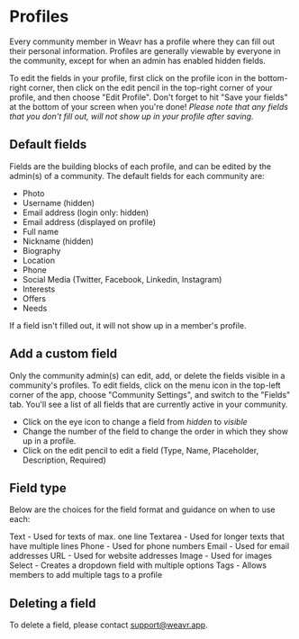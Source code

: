 # Profiles

Every community member in Weavr has a profile where they can fill out their personal information. 
Profiles are generally viewable by everyone in the community, except for when an admin has enabled hidden fields.

To edit the fields in your profile, first click on the profile icon in the bottom-right corner, then click on the edit pencil in the top-right corner of your profile, and then choose "Edit Profile". Don't forget to hit "Save your fields" at the bottom of your screen when you're done!
*Please note that any fields that you don't fill out, will not show up in your profile after saving.* 

## Default fields
Fields are the building blocks of each profile, and can be edited by the admin(s) of a community.
The default fields for each community are: 

- Photo
- Username (hidden)
- Email address (login only: hidden)
- Email address (displayed on profile)
- Full name
- Nickname (hidden)
- Biography
- Location
- Phone
- Social Media (Twitter, Facebook, Linkedin, Instagram)
- Interests
- Offers
- Needs

If a field isn't filled out, it will not show up in a member's profile. 

## Add a custom field
Only the community admin(s) can edit, add, or delete the fields visible in a community's profiles. To edit fields, click on the menu icon in the top-left corner of the app, choose "Community Settings", and switch to the "Fields" tab. You'll see a list of all fields that are currently active in your community. 

- Click on the eye icon to change a field from *hidden* to *visible*
- Change the number of the field to change the order in which they show up in a profile. 
- Click on the edit pencil to edit a field (Type, Name, Placeholder, Description, Required)

## Field type
Below are the choices for the field format and guidance on when to use each:

Text - Used for texts of max. one line
Textarea - Used for longer texts that have multiple lines
Phone - Used for phone numbers
Email - Used for email addresses
URL - Used for website addresses
Image - Used for images
Select - Creates a dropdown field with multiple options
Tags - Allows members to add multiple tags to a profile

## Deleting a field
To delete a field, please contact support@weavr.app.  
